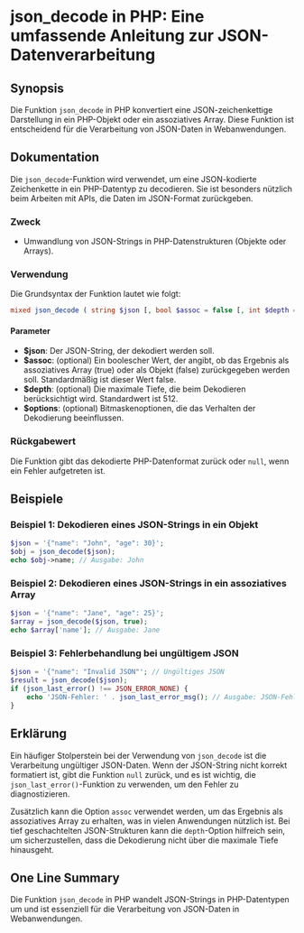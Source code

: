 <!--
Meta Description: # json_decode in PHP: Eine umfassende Anleitung zur JSON-Datenverarbeitung ## Synopsis Die Funktion `json_decode` in PHP konvertiert eine JSON-zeichen...
Meta Keywords: json, die, php, ist, json_decode
-->

# json_decode in PHP: Eine umfassende Anleitung zur JSON-Datenverarbeitung

## Synopsis
Die Funktion `json_decode` in PHP konvertiert eine JSON-zeichenkettige Darstellung in ein PHP-Objekt oder ein assoziatives Array. Diese Funktion ist entscheidend für die Verarbeitung von JSON-Daten in Webanwendungen.

## Dokumentation
Die `json_decode`-Funktion wird verwendet, um eine JSON-kodierte Zeichenkette in ein PHP-Datentyp zu decodieren. Sie ist besonders nützlich beim Arbeiten mit APIs, die Daten im JSON-Format zurückgeben. 

### Zweck
- Umwandlung von JSON-Strings in PHP-Datenstrukturen (Objekte oder Arrays).
  
### Verwendung
Die Grundsyntax der Funktion lautet wie folgt:
```php
mixed json_decode ( string $json [, bool $assoc = false [, int $depth = 512 [, int $options = 0 ]]] )
```

#### Parameter
- **$json**: Der JSON-String, der dekodiert werden soll.
- **$assoc**: (optional) Ein boolescher Wert, der angibt, ob das Ergebnis als assoziatives Array (true) oder als Objekt (false) zurückgegeben werden soll. Standardmäßig ist dieser Wert false.
- **$depth**: (optional) Die maximale Tiefe, die beim Dekodieren berücksichtigt wird. Standardwert ist 512.
- **$options**: (optional) Bitmaskenoptionen, die das Verhalten der Dekodierung beeinflussen. 

### Rückgabewert
Die Funktion gibt das dekodierte PHP-Datenformat zurück oder `null`, wenn ein Fehler aufgetreten ist.

## Beispiele
### Beispiel 1: Dekodieren eines JSON-Strings in ein Objekt
```php
$json = '{"name": "John", "age": 30}';
$obj = json_decode($json);
echo $obj->name; // Ausgabe: John
```

### Beispiel 2: Dekodieren eines JSON-Strings in ein assoziatives Array
```php
$json = '{"name": "Jane", "age": 25}';
$array = json_decode($json, true);
echo $array['name']; // Ausgabe: Jane
```

### Beispiel 3: Fehlerbehandlung bei ungültigem JSON
```php
$json = '{"name": "Invalid JSON"'; // Ungültiges JSON
$result = json_decode($json);
if (json_last_error() !== JSON_ERROR_NONE) {
    echo 'JSON-Fehler: ' . json_last_error_msg(); // Ausgabe: JSON-Fehler: Syntaxfehler
}
```

## Erklärung
Ein häufiger Stolperstein bei der Verwendung von `json_decode` ist die Verarbeitung ungültiger JSON-Daten. Wenn der JSON-String nicht korrekt formatiert ist, gibt die Funktion `null` zurück, und es ist wichtig, die `json_last_error()`-Funktion zu verwenden, um den Fehler zu diagnostizieren. 

Zusätzlich kann die Option `assoc` verwendet werden, um das Ergebnis als assoziatives Array zu erhalten, was in vielen Anwendungen nützlich ist. Bei tief geschachtelten JSON-Strukturen kann die `depth`-Option hilfreich sein, um sicherzustellen, dass die Dekodierung nicht über die maximale Tiefe hinausgeht.

## One Line Summary
Die Funktion `json_decode` in PHP wandelt JSON-Strings in PHP-Datentypen um und ist essenziell für die Verarbeitung von JSON-Daten in Webanwendungen.